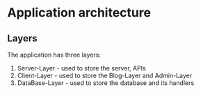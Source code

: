# Application architecture

## Layers

The application has three layers:

1. Server-Layer - used to store the server, APIs
2. Client-Layer - used to store the Blog-Layer and Admin-Layer
3. DataBase-Layer - used to store the database and its handlers
